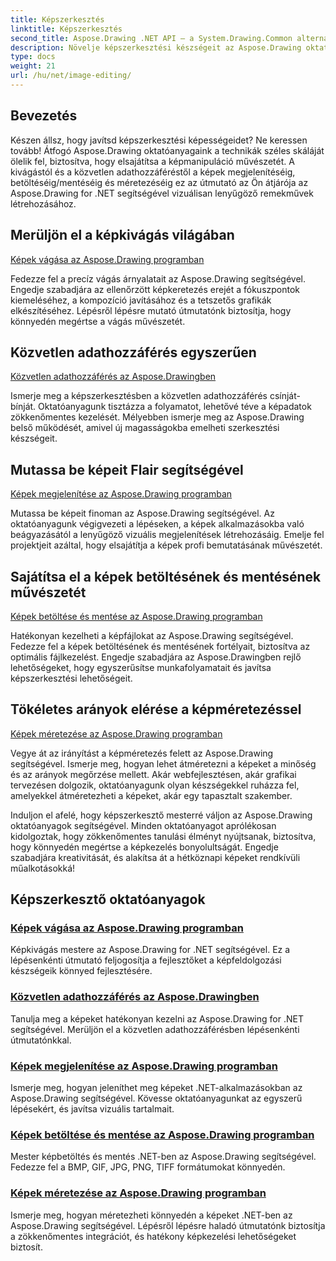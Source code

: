 ```yaml
---
title: Képszerkesztés
linktitle: Képszerkesztés
second_title: Aspose.Drawing .NET API – a System.Drawing.Common alternatívája
description: Növelje képszerkesztési készségeit az Aspose.Drawing oktatóanyagok segítségével! Ismerje meg a vágási, közvetlen adathozzáférési, megjelenítési és méretezési technikákat a lenyűgöző eredmények érdekében.
type: docs
weight: 21
url: /hu/net/image-editing/
---
```


## Bevezetés

Készen állsz, hogy javítsd képszerkesztési képességeidet? Ne keressen tovább! Átfogó Aspose.Drawing oktatóanyagaink a technikák széles skáláját ölelik fel, biztosítva, hogy elsajátítsa a képmanipuláció művészetét. A kivágástól és a közvetlen adathozzáféréstől a képek megjelenítéséig, betöltéséig/mentéséig és méretezéséig ez az útmutató az Ön átjárója az Aspose.Drawing for .NET segítségével vizuálisan lenyűgöző remekművek létrehozásához.

## Merüljön el a képkivágás világában

[Képek vágása az Aspose.Drawing programban](./cropping/)

Fedezze fel a precíz vágás árnyalatait az Aspose.Drawing segítségével. Engedje szabadjára az ellenőrzött képkeretezés erejét a fókuszpontok kiemeléséhez, a kompozíció javításához és a tetszetős grafikák elkészítéséhez. Lépésről lépésre mutató útmutatónk biztosítja, hogy könnyedén megértse a vágás művészetét.

## Közvetlen adathozzáférés egyszerűen

[Közvetlen adathozzáférés az Aspose.Drawingben](./direct-data-access/)

Ismerje meg a képszerkesztésben a közvetlen adathozzáférés csínját-bínját. Oktatóanyagunk tisztázza a folyamatot, lehetővé téve a képadatok zökkenőmentes kezelését. Mélyebben ismerje meg az Aspose.Drawing belső működését, amivel új magasságokba emelheti szerkesztési készségeit.

## Mutassa be képeit Flair segítségével

[Képek megjelenítése az Aspose.Drawing programban](./display/)

Mutassa be képeit finoman az Aspose.Drawing segítségével. Az oktatóanyagunk végigvezeti a lépéseken, a képek alkalmazásokba való beágyazásától a lenyűgöző vizuális megjelenítések létrehozásáig. Emelje fel projektjeit azáltal, hogy elsajátítja a képek profi bemutatásának művészetét.

## Sajátítsa el a képek betöltésének és mentésének művészetét

[Képek betöltése és mentése az Aspose.Drawing programban](./load-save/)

Hatékonyan kezelheti a képfájlokat az Aspose.Drawing segítségével. Fedezze fel a képek betöltésének és mentésének fortélyait, biztosítva az optimális fájlkezelést. Engedje szabadjára az Aspose.Drawingben rejlő lehetőségeket, hogy egyszerűsítse munkafolyamatait és javítsa képszerkesztési lehetőségeit.

## Tökéletes arányok elérése a képméretezéssel

[Képek méretezése az Aspose.Drawing programban](./scale/)

Vegye át az irányítást a képméretezés felett az Aspose.Drawing segítségével. Ismerje meg, hogyan lehet átméretezni a képeket a minőség és az arányok megőrzése mellett. Akár webfejlesztésen, akár grafikai tervezésen dolgozik, oktatóanyagunk olyan készségekkel ruházza fel, amelyekkel átméretezheti a képeket, akár egy tapasztalt szakember.

Induljon el afelé, hogy képszerkesztő mesterré váljon az Aspose.Drawing oktatóanyagok segítségével. Minden oktatóanyagot aprólékosan kidolgoztak, hogy zökkenőmentes tanulási élményt nyújtsanak, biztosítva, hogy könnyedén megértse a képkezelés bonyolultságát. Engedje szabadjára kreativitását, és alakítsa át a hétköznapi képeket rendkívüli műalkotásokká!
## Képszerkesztő oktatóanyagok
### [Képek vágása az Aspose.Drawing programban](./cropping/)
Képkivágás mestere az Aspose.Drawing for .NET segítségével. Ez a lépésenkénti útmutató feljogosítja a fejlesztőket a képfeldolgozási készségeik könnyed fejlesztésére.
### [Közvetlen adathozzáférés az Aspose.Drawingben](./direct-data-access/)
Tanulja meg a képeket hatékonyan kezelni az Aspose.Drawing for .NET segítségével. Merüljön el a közvetlen adathozzáférésben lépésenkénti útmutatónkkal.
### [Képek megjelenítése az Aspose.Drawing programban](./display/)
Ismerje meg, hogyan jeleníthet meg képeket .NET-alkalmazásokban az Aspose.Drawing segítségével. Kövesse oktatóanyagunkat az egyszerű lépésekért, és javítsa vizuális tartalmait.
### [Képek betöltése és mentése az Aspose.Drawing programban](./load-save/)
Mester képbetöltés és mentés .NET-ben az Aspose.Drawing segítségével. Fedezze fel a BMP, GIF, JPG, PNG, TIFF formátumokat könnyedén.
### [Képek méretezése az Aspose.Drawing programban](./scale/)
Ismerje meg, hogyan méretezheti könnyedén a képeket .NET-ben az Aspose.Drawing segítségével. Lépésről lépésre haladó útmutatónk biztosítja a zökkenőmentes integrációt, és hatékony képkezelési lehetőségeket biztosít.